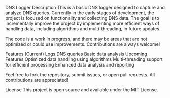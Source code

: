 DNS Logger
Description
This is a basic DNS logger designed to capture and analyze DNS queries. Currently in the early stages of development, the project is focused on functionality and collecting DNS data. The goal is to incrementally improve the project by implementing more efficient ways of handling data, including algorithms and multi-threading, in future updates.

The code is a work in progress, and there may be areas that are not optimized or could use improvements. Contributions are always welcome!

Features (Current)
Logs DNS queries
Basic data analysis
Upcoming Features
Optimized data handling using algorithms
Multi-threading support for efficient processing
Enhanced data analysis and reporting


Feel free to fork the repository, submit issues, or open pull requests. All contributions are appreciated!

License
This project is open source and available under the MIT License.
